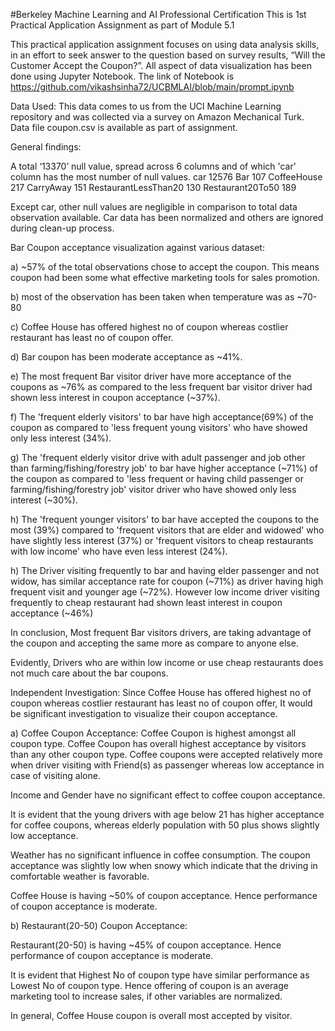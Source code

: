 ﻿#Berkeley Machine Learning and AI Professional Certification
This is 1st Practical Application Assignment as part of Module 5.1

This practical application assignment focuses on using data analysis skills, in an effort to seek answer to the question based on survey results, “Will the Customer Accept the Coupon?”.
All aspect of data visualization has been done using Jupyter Notebook. The link of Notebook is 
https://github.com/vikashsinha72/UCBMLAI/blob/main/prompt.ipynb


Data Used: This data comes to us from the UCI Machine Learning repository and was collected via a survey on Amazon Mechanical Turk. Data file coupon.csv is available as part of assignment.
 

General findings:

A total ‘13370’ null value, spread across 6 columns and of which 'car' column has the most number of null values.
car                     12576
Bar                       107
CoffeeHouse               217
CarryAway                 151
RestaurantLessThan20      130
Restaurant20To50          189

Except car, other null values are negligible in comparison to total data observation available. Car data has been normalized and others are ignored during clean-up process.



Bar Coupon acceptance visualization against various dataset:

a) ~57% of the total observations chose to accept the coupon. This means coupon had been some what effective marketing tools for sales promotion.

b) most of the observation has been taken when temperature was as ~70-80

c) Coffee House has offered highest no of coupon whereas costlier restaurant has least no of coupon offer.

d) Bar coupon has been moderate acceptance as ~41%.

e) The most frequent Bar visitor driver have more acceptance of the coupons as ~76% as compared to the less frequent bar visitor driver had shown less interest in coupon acceptance (~37%).

f) The 'frequent elderly visitors' to bar have high acceptance(69%) of the coupon as compared to 'less frequent young visitors' who have showed only less interest (34%).

g) The 'frequent elderly visitor drive with adult passenger and job other than farming/fishing/forestry job' to bar have higher acceptance (~71%) of the coupon as compared to 'less frequent or having child passenger or farming/fishing/forestry job' visitor driver who have showed only less interest (~30%).

h) The 'frequent younger visitors' to bar have accepted the coupons to the most (39%) compared to 'frequent visitors that are elder and widowed' who have slightly less interest (37%) or 'frequent visitors to cheap restaurants with low income' who have even less interest (24%).

h) The Driver visiting frequently to bar and having elder passenger and not widow, has similar acceptance rate for coupon (~71%) as driver having high frequent visit and younger age (~72%). However low income driver visiting frequently to cheap restaurant had shown least interest in coupon acceptance (~46%)

In conclusion, Most frequent Bar visitors drivers, are taking advantage of the coupon and accepting the same more as compare to anyone else.

Evidently, Drivers who are within low income or use cheap restaurants does not much care about the bar coupons.


Independent Investigation: 
Since Coffee House has offered highest no of coupon whereas costlier restaurant has least no of coupon offer, It would be significant investigation to visualize their coupon acceptance. 

a) Coffee Coupon Acceptance:
Coffee Coupon is highest amongst all coupon type.
Coffee Coupon has overall highest acceptance by visitors than any other coupon type.
Coffee coupons were accepted relatively more when driver visiting with Friend(s) as passenger whereas low acceptance in case of visiting alone.

Income and Gender have no significant effect to coffee coupon acceptance.

It is evident that the young drivers with age below 21 has higher acceptance for coffee coupons, whereas elderly population with 50 plus shows slightly low acceptance.

Weather has no significant influence in coffee consumption. The coupon acceptance was slightly low when snowy which indicate that the driving in comfortable weather is favorable.

Coffee House is having ~50% of coupon acceptance. Hence performance of coupon acceptance is moderate.


b) Restaurant(20-50) Coupon Acceptance:

Restaurant(20-50) is having ~45% of coupon acceptance. Hence performance of coupon acceptance is moderate.

It is evident that Highest No of coupon type have similar performance as Lowest No of coupon type. Hence offering of coupon is an average marketing tool to increase sales, if other variables are normalized.


In general, Coffee House coupon is overall most accepted by visitor.


